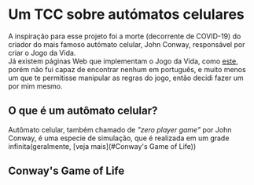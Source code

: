 # Um TCC sobre autómatos celulares

A inspiração para esse projeto foi a morte (decorrente de COVID-19) do criador do mais famoso autómato celular, John Conway, responsável por criar o Jogo da Vida. <br>
Já existem páginas Web que implementam o Jogo da Vida, como [este](https://playgameoflife.com), porém não fui capaz de encontrar nenhum em português, e muito menos um que te permitisse manipular as regras do jogo, então decidi fazer um por mim mesmo. 

## O que é um autômato celular?
Autômato celular, também chamado de _"zero player game"_ por John Conway, é uma especie de simulação, que é realizada em um grade infinita(geralmente, [veja mais](#Conway's Game of Life))

## Conway's Game of Life
